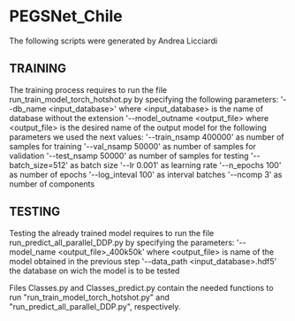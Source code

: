 # PEGSNet_Chile

The following scripts were generated by Andrea Licciardi

## TRAINING 
The training process requires to run the file run_train_model_torch_hotshot.py by specifying the following parameters:
'--db_name <input_database>'  where <input_database> is the name of database without the extension
'--model_outname <output_file> where <output_file> is the desired name of the output model
for the following parameters we used the next values:
'--train_nsamp 400000' as number of samples for training
'--val_nsamp 50000' as number of samples for validation
'--test_nsamp 50000' as number of samples for testing
'--batch_size=512' as batch size
'--lr 0.001' as learning rate
'--n_epochs 100' as number of epochs
'--log_inteval 100' as interval batches 
'--ncomp 3' as number of components

## TESTING
Testing the already trained model requires to run the file run_predict_all_parallel_DDP.py by specifying the parameters:
'--model_name <output_file>_400k50k' where <output_file> is name of the model obtained in the previous step
'--data_path <input_database>.hdf5' the database on wich the model is to be tested

Files Classes.py and Classes_predict.py contain the needed functions to run "run_train_model_torch_hotshot.py" and 
"run_predict_all_parallel_DDP.py", respectively.
